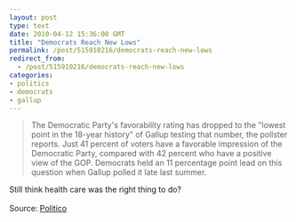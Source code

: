```yaml
---
layout: post
type: text
date: 2010-04-12 15:36:00 GMT
title: "Democrats Reach New Lows"
permalink: /post/515910216/democrats-reach-new-lows
redirect_from: 
  - /post/515910216/democrats-reach-new-lows
categories:
- politics
- democrats
- gallup
---
```

<blockquote>The Democratic Party's favorability rating has dropped to the "lowest point in the 18-year history" of Gallup testing that number, the pollster reports. Just 41 percent of voters have a favorable impression of the Democratic Party, compared with 42 percent who have a positive view of the GOP. Democrats held an 11 percentage point lead on this question when Gallup polled it late last summer.</blockquote>

Still think health care was the right thing to do?<br>
<br>
Source: <a href="http://www.politico.com/news/stories/0410/35578.html">Politico</a>